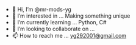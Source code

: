 - 👋 Hi, I’m @mr-mods-yg
- 👀 I’m interested in ...
Making something unique
- 🌱 I’m currently learning ...
Python, C#
- 💞️ I’m looking to collaborate on ...
- 📫 How to reach me ...
yg292001@gmail.com

<!---
mr-mods-yg/mr-mods-yg is a ✨ special ✨ repository because its `README.md` (this file) appears on your GitHub profile.
You can click the Preview link to take a look at your changes.
--->
